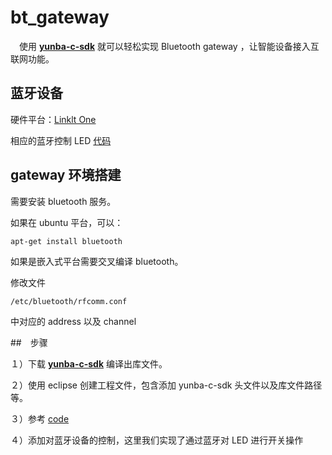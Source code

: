# bt_gateway

　使用 [**yunba-c-sdk**](https://github.com/yunba/yunba-c-sdk.git) 就可以轻松实现 Bluetooth gateway ，让智能设备接入互联网功能。
　
## 蓝牙设备
  
硬件平台：[Linklt One](http://www.seeedstudio.com/wiki/LinkIt_ONE%E5%BC%80%E5%8F%91%E6%9D%BF)

相应的蓝牙控制 LED [代码](https://github.com/alexbank/bt_demo.git)

## gateway 环境搭建

需要安装 bluetooth 服务。

如果在 ubuntu 平台，可以：

```
apt-get install bluetooth
```

如果是嵌入式平台需要交叉编译 bluetooth。

修改文件　

```
/etc/bluetooth/rfcomm.conf
```

中对应的 address 以及 channel

##　步骤

１）下载 [**yunba-c-sdk**](https://github.com/yunba/yunba-c-sdk.git) 编译出库文件。

２）使用 eclipse 创建工程文件，包含添加 yunba-c-sdk 头文件以及库文件路径等。

３）参考 [code](https://github.com/yunba/yunba-c-sdk/blob/master/src/samples/stdinpub_present.c)

４）添加对蓝牙设备的控制，这里我们实现了通过蓝牙对 LED 进行开关操作
